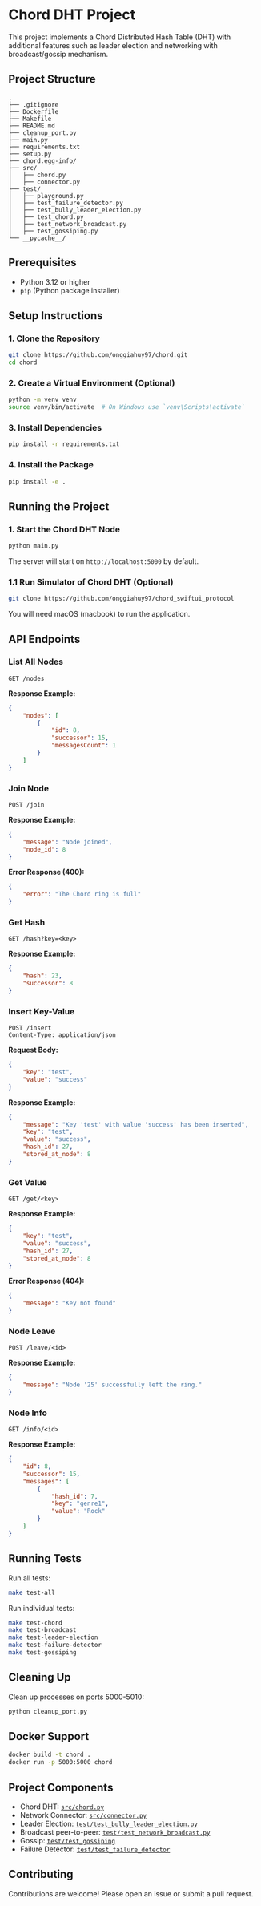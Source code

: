 # Chord DHT Project

This project implements a Chord Distributed Hash Table (DHT) with additional features such as leader election and networking with broadcast/gossip mechanism.

## Project Structure
```
.
├── .gitignore
├── Dockerfile
├── Makefile
├── README.md
├── cleanup_port.py
├── main.py
├── requirements.txt
├── setup.py
├── chord.egg-info/
├── src/
│   ├── chord.py
│   ├── connector.py
├── test/
│   ├── playground.py
│   ├── test_failure_detector.py
│   ├── test_bully_leader_election.py
│   ├── test_chord.py
│   ├── test_network_broadcast.py
│   ├── test_gossiping.py
└── __pycache__/
```

## Prerequisites
- Python 3.12 or higher
- `pip` (Python package installer)

## Setup Instructions

### 1. Clone the Repository
```sh
git clone https://github.com/onggiahuy97/chord.git
cd chord
```

### 2. Create a Virtual Environment (Optional)
```sh
python -m venv venv
source venv/bin/activate  # On Windows use `venv\Scripts\activate`
```

### 3. Install Dependencies
```sh
pip install -r requirements.txt
```

### 4. Install the Package
```sh
pip install -e .
```

## Running the Project

### 1. Start the Chord DHT Node
```sh
python main.py
```
The server will start on `http://localhost:5000` by default.

### 1.1 Run Simulator of Chord DHT (Optional)
```sh
git clone https://github.com/onggiahuy97/chord_swiftui_protocol
```
You will need macOS (macbook) to run the application.

## API Endpoints

### List All Nodes
```http
GET /nodes
```
**Response Example:**
```json
{
    "nodes": [
        {
            "id": 8,
            "successor": 15,
            "messagesCount": 1
        }
    ]
}
```

### Join Node
```http
POST /join
```
**Response Example:**
```json
{
    "message": "Node joined",
    "node_id": 8
}
```
**Error Response (400):**
```json
{
    "error": "The Chord ring is full"
}
```

### Get Hash
```http
GET /hash?key=<key>
```
**Response Example:**
```json
{
    "hash": 23,
    "successor": 8
}
```

### Insert Key-Value
```http
POST /insert
Content-Type: application/json
```
**Request Body:**
```json
{
    "key": "test",
    "value": "success"
}
```
**Response Example:**
```json
{
    "message": "Key 'test' with value 'success' has been inserted",
    "key": "test",
    "value": "success",
    "hash_id": 27,
    "stored_at_node": 8
}
```

### Get Value
```http
GET /get/<key>
```
**Response Example:**
```json
{
    "key": "test",
    "value": "success",
    "hash_id": 27,
    "stored_at_node": 8
}
```
**Error Response (404):**
```json
{
    "message": "Key not found"
}
```

### Node Leave
```http
POST /leave/<id>
```
**Response Example:**
```json
{
    "message": "Node '25' successfully left the ring."
}
```

### Node Info
```http
GET /info/<id>
```
**Response Example:**
```json
{
    "id": 8,
    "successor": 15,
    "messages": [
        {
            "hash_id": 7,
            "key": "genre1",
            "value": "Rock"
        }
    ]
}
```

## Running Tests
Run all tests:
```sh
make test-all
```

Run individual tests:
```sh
make test-chord
make test-broadcast
make test-leader-election
make test-failure-detector
make test-gossiping
```

## Cleaning Up
Clean up processes on ports 5000-5010:
```sh
python cleanup_port.py
```

## Docker Support
```sh
docker build -t chord .
docker run -p 5000:5000 chord
```

## Project Components
- Chord DHT: [`src/chord.py`](src/chord.py)
- Network Connector: [`src/connector.py`](src/connector.py)
- Leader Election: [`test/test_bully_leader_election.py`](test/test_bully_leader_election.py)
- Broadcast peer-to-peer: [`test/test_network_broadcast.py`](test/test_network_broadcast.py)
- Gossip: [`test/test_gossiping`](test/test_gossiping.py)
- Failure Detector: [`test/test_failure_detector`](test/test_failure_detector.py)

## Contributing
Contributions are welcome! Please open an issue or submit a pull request.
